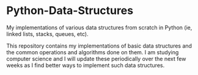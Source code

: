 # Python-Data-Structures
My implementations of various data structures from scratch in Python (ie, linked lists, stacks, queues, etc).

This repository contains my implementations of basic data structures and the common operations and algorithms
done on them. I am studying computer science and I will update these periodically over the next few weeks as
I find better ways to implement such data structures.
